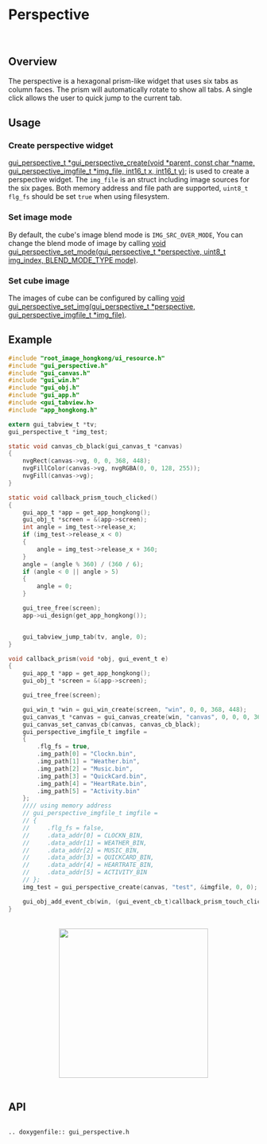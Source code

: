 # Perspective
<br>

## Overview

The perspective is a hexagonal prism-like widget that uses six tabs as column faces. The prism will automatically rotate to show all tabs. A single click allows the user to quick jump to the current tab.

## Usage

### Create perspective widget
[gui_perspective_t *gui_perspective_create(void *parent,  const char *name, gui_perspective_imgfile_t *img_file, int16_t x, int16_t y);](#gui_perspective_create) is used to create a perspective widget. The `img_file` is an struct including image sources for the six pages. Both memory address and file path are supported, `uint8_t flg_fs` should be set `true` when using filesystem.

### Set image mode
By default, the cube's image blend mode is `IMG_SRC_OVER_MODE`, You can change the blend mode of image by calling [void gui_perspective_set_mode(gui_perspective_t *perspective, uint8_t img_index, BLEND_MODE_TYPE mode)](#api).

### Set cube image
The images of cube can be configured by calling [void gui_perspective_set_img(gui_perspective_t *perspective, gui_perspective_imgfile_t *img_file)](#api).

## Example

```c
#include "root_image_hongkong/ui_resource.h"
#include "gui_perspective.h"
#include "gui_canvas.h"
#include "gui_win.h"
#include "gui_obj.h"
#include "gui_app.h"
#include <gui_tabview.h>
#include "app_hongkong.h"

extern gui_tabview_t *tv;
gui_perspective_t *img_test;

static void canvas_cb_black(gui_canvas_t *canvas)
{
    nvgRect(canvas->vg, 0, 0, 368, 448);
    nvgFillColor(canvas->vg, nvgRGBA(0, 0, 128, 255));
    nvgFill(canvas->vg);
}

static void callback_prism_touch_clicked()
{
    gui_app_t *app = get_app_hongkong();
    gui_obj_t *screen = &(app->screen);
    int angle = img_test->release_x;
    if (img_test->release_x < 0)
    {
        angle = img_test->release_x + 360;
    }
    angle = (angle % 360) / (360 / 6);
    if (angle < 0 || angle > 5)
    {
        angle = 0;
    }

    gui_tree_free(screen);
    app->ui_design(get_app_hongkong());


    gui_tabview_jump_tab(tv, angle, 0);
}

void callback_prism(void *obj, gui_event_t e)
{
    gui_app_t *app = get_app_hongkong();
    gui_obj_t *screen = &(app->screen);

    gui_tree_free(screen);

    gui_win_t *win = gui_win_create(screen, "win", 0, 0, 368, 448);
    gui_canvas_t *canvas = gui_canvas_create(win, "canvas", 0, 0, 0, 368, 448);
    gui_canvas_set_canvas_cb(canvas, canvas_cb_black);
    gui_perspective_imgfile_t imgfile =
    {
        .flg_fs = true,
        .img_path[0] = "Clockn.bin",
        .img_path[1] = "Weather.bin",
        .img_path[2] = "Music.bin",
        .img_path[3] = "QuickCard.bin",
        .img_path[4] = "HeartRate.bin",
        .img_path[5] = "Activity.bin"
    };
    //// using memory address
    // gui_perspective_imgfile_t imgfile =
    // {
    //     .flg_fs = false,
    //     .data_addr[0] = CLOCKN_BIN,
    //     .data_addr[1] = WEATHER_BIN,
    //     .data_addr[2] = MUSIC_BIN,
    //     .data_addr[3] = QUICKCARD_BIN,
    //     .data_addr[4] = HEARTRATE_BIN,
    //     .data_addr[5] = ACTIVITY_BIN
    // };
    img_test = gui_perspective_create(canvas, "test", &imgfile, 0, 0);

    gui_obj_add_event_cb(win, (gui_event_cb_t)callback_prism_touch_clicked, GUI_EVENT_TOUCH_CLICKED,NULL);
}
```

<br>
<div style="text-align: center"><img src="https://foruda.gitee.com/images/1699931105543257223/ccac3ca0_10641540.png" width = "300" /></div>
<br>

<span id = "gui_perspective_create">

## API

</span>

```eval_rst

.. doxygenfile:: gui_perspective.h

```

